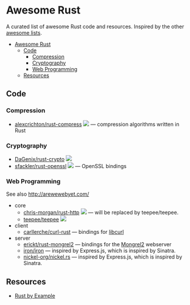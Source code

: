 # Awesome Rust

A curated list of awesome Rust code and resources. Inspired by the other [awesome lists](https://github.com/bayandin/awesome-awesomeness).

- [Awesome Rust](#awesome-rust)
  - [Code](#code)
    - [Compression](#compression)
    - [Cryptography](#cryptography)
    - [Web Programming](#web-programming)
  - [Resources](#resources)


## Code

### Compression

* [alexcrichton/rust-compress](https://github.com/alexcrichton/rust-compress) [<img src="https://travis-ci.org/alexcrichton/rust-compress.png?branch=master">](https://travis-ci.org/alexcrichton/rust-compress) — compression algorithms written in Rust

### Cryptography

* [DaGenix/rust-crypto](https://github.com/DaGenix/rust-crypto) [<img src="https://travis-ci.org/DaGenix/rust-crypto.png?branch=master">](https://travis-ci.org/DaGenix/rust-crypto)
* [sfackler/rust-openssl](https://github.com/sfackler/rust-openssl) [<img src="https://travis-ci.org/sfackler/rust-openssl.png?branch=master">](https://travis-ci.org/sfackler/rust-openssl) — OpenSSL bindings

### Web Programming

See also http://arewewebyet.com/

  * core
    * [chris-morgan/rust-http](https://github.com/chris-morgan/rust-http) [<img src="https://travis-ci.org/chris-morgan/rust-http.png?branch=master">](https://travis-ci.org/chris-morgan/rust-http) — will be replaced by teepee/teepee.
    * [teepee/teepee](https://github.com/teepee/teepee) [<img src="https://travis-ci.org/teepee/teepee.png?branch=master">](https://travis-ci.org/teepee/teepee)
  * client
    * [carllerche/curl-rust](https://github.com/carllerche/curl-rust) — bindings for [libcurl](http://curl.haxx.se/libcurl/)
  * server
    * [erickt/rust-mongrel2](https://github.com/erickt/rust-mongrel2) — bindings for the [Mongrel2](http://mongrel2.org) webserver
    * [iron/iron](https://github.com/iron/iron) — inspired by Express.js, which is inspired by Sinatra.
    * [nickel-org/nickel.rs](https://github.com/nickel-org/nickel.rs) — inspired by Express.js, which is inspired by Sinatra.

## Resources
  * [Rust by Example](http://rustbyexample.com/)
